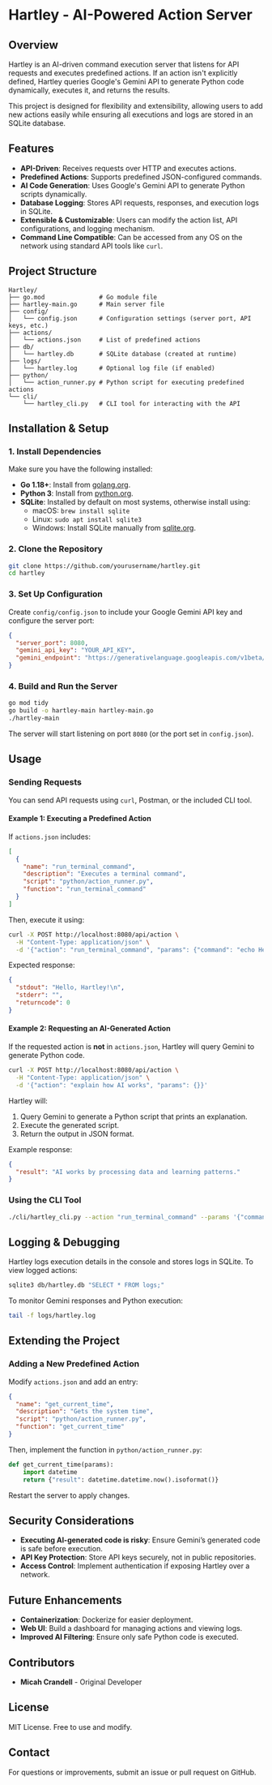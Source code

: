 # Hartley - AI-Powered Action Server

## Overview
Hartley is an AI-driven command execution server that listens for API requests and executes predefined actions. If an action isn't explicitly defined, Hartley queries Google's Gemini API to generate Python code dynamically, executes it, and returns the results.

This project is designed for flexibility and extensibility, allowing users to add new actions easily while ensuring all executions and logs are stored in an SQLite database.

## Features
- **API-Driven**: Receives requests over HTTP and executes actions.
- **Predefined Actions**: Supports predefined JSON-configured commands.
- **AI Code Generation**: Uses Google's Gemini API to generate Python scripts dynamically.
- **Database Logging**: Stores API requests, responses, and execution logs in SQLite.
- **Extensible & Customizable**: Users can modify the action list, API configurations, and logging mechanism.
- **Command Line Compatible**: Can be accessed from any OS on the network using standard API tools like `curl`.

## Project Structure
```
Hartley/
├── go.mod               # Go module file
├── hartley-main.go      # Main server file
├── config/
│   └── config.json      # Configuration settings (server port, API keys, etc.)
├── actions/
│   └── actions.json     # List of predefined actions
├── db/
│   └── hartley.db       # SQLite database (created at runtime)
├── logs/
│   └── hartley.log      # Optional log file (if enabled)
├── python/
│   └── action_runner.py # Python script for executing predefined actions
└── cli/
    └── hartley_cli.py   # CLI tool for interacting with the API
```

## Installation & Setup

### 1. Install Dependencies
Make sure you have the following installed:
- **Go 1.18+**: Install from [golang.org](https://golang.org/doc/install).
- **Python 3**: Install from [python.org](https://www.python.org/downloads/).
- **SQLite**: Installed by default on most systems, otherwise install using:
  - macOS: `brew install sqlite`
  - Linux: `sudo apt install sqlite3`
  - Windows: Install SQLite manually from [sqlite.org](https://www.sqlite.org/download.html).

### 2. Clone the Repository
```sh
git clone https://github.com/yourusername/hartley.git
cd hartley
```

### 3. Set Up Configuration
Create `config/config.json` to include your Google Gemini API key and configure the server port:
```json
{
  "server_port": 8080,
  "gemini_api_key": "YOUR_API_KEY",
  "gemini_endpoint": "https://generativelanguage.googleapis.com/v1beta/models/gemini-1.5-flash:generateContent"
}
```

### 4. Build and Run the Server
```sh
go mod tidy
go build -o hartley-main hartley-main.go
./hartley-main
```
The server will start listening on port `8080` (or the port set in `config.json`).

## Usage

### Sending Requests
You can send API requests using `curl`, Postman, or the included CLI tool.

#### Example 1: Executing a Predefined Action
If `actions.json` includes:
```json
[
  {
    "name": "run_terminal_command",
    "description": "Executes a terminal command",
    "script": "python/action_runner.py",
    "function": "run_terminal_command"
  }
]
```
Then, execute it using:
```sh
curl -X POST http://localhost:8080/api/action \
  -H "Content-Type: application/json" \
  -d '{"action": "run_terminal_command", "params": {"command": "echo Hello, Hartley!"}}'
```
Expected response:
```json
{
  "stdout": "Hello, Hartley!\n",
  "stderr": "",
  "returncode": 0
}
```

#### Example 2: Requesting an AI-Generated Action
If the requested action is **not** in `actions.json`, Hartley will query Gemini to generate Python code.
```sh
curl -X POST http://localhost:8080/api/action \
  -H "Content-Type: application/json" \
  -d '{"action": "explain how AI works", "params": {}}'
```
Hartley will:
1. Query Gemini to generate a Python script that prints an explanation.
2. Execute the generated script.
3. Return the output in JSON format.

Example response:
```json
{
  "result": "AI works by processing data and learning patterns."
}
```

### Using the CLI Tool
```sh
./cli/hartley_cli.py --action "run_terminal_command" --params '{"command": "ls"}'
```

## Logging & Debugging
Hartley logs execution details in the console and stores logs in SQLite. To view logged actions:
```sh
sqlite3 db/hartley.db "SELECT * FROM logs;"
```
To monitor Gemini responses and Python execution:
```sh
tail -f logs/hartley.log
```

## Extending the Project
### Adding a New Predefined Action
Modify `actions.json` and add an entry:
```json
{
  "name": "get_current_time",
  "description": "Gets the system time",
  "script": "python/action_runner.py",
  "function": "get_current_time"
}
```
Then, implement the function in `python/action_runner.py`:
```python
def get_current_time(params):
    import datetime
    return {"result": datetime.datetime.now().isoformat()}
```
Restart the server to apply changes.

## Security Considerations
- **Executing AI-generated code is risky**: Ensure Gemini’s generated code is safe before execution.
- **API Key Protection**: Store API keys securely, not in public repositories.
- **Access Control**: Implement authentication if exposing Hartley over a network.

## Future Enhancements
- **Containerization**: Dockerize for easier deployment.
- **Web UI**: Build a dashboard for managing actions and viewing logs.
- **Improved AI Filtering**: Ensure only safe Python code is executed.

## Contributors
- **Micah Crandell** - Original Developer

## License
MIT License. Free to use and modify.

## Contact
For questions or improvements, submit an issue or pull request on GitHub.


